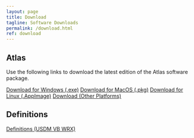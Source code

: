 ```yaml
---
layout: page
title: Download
tagline: Software Downloads
permalink: /download.html
ref: download
---
```


## Atlas

Use the following links to download the latest edition of the Atlas software package.

<a href="{{ site.github.winexe_url }}" class="btn">Download for Windows (.exe)</a>
<a href="{{ site.github.macpkg_url }}" class="btn">Download for MacOS (.pkg)</a>
<a href="{{ site.github.linux_url }}" class="btn">Download for Linux (.AppImage)</a>
<a href="{{ site.github.other_url }}" class="btn">Download (Other Platforms)</a>

## Definitions

<a href="{{ site.github.vb_defs_url }}" class="btn">Definitions (USDM VB WRX)</a>
